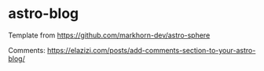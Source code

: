 # astro-blog

Template from <https://github.com/markhorn-dev/astro-sphere>

Comments: <https://elazizi.com/posts/add-comments-section-to-your-astro-blog/>
